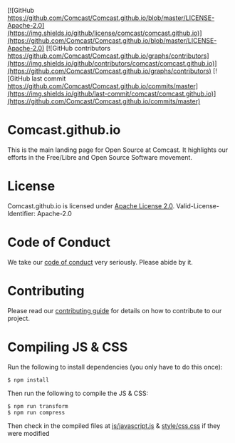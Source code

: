 [![GitHub https://github.com/Comcast/Comcast.github.io/blob/master/LICENSE-Apache-2.0](https://img.shields.io/github/license/comcast/comcast.github.io)](https://github.com/Comcast/Comcast.github.io/blob/master/LICENSE-Apache-2.0)
[![GitHub contributors https://github.com/Comcast/Comcast.github.io/graphs/contributors](https://img.shields.io/github/contributors/comcast/comcast.github.io)](https://github.com/Comcast/Comcast.github.io/graphs/contributors)
[![GitHub last commit https://github.com/Comcast/Comcast.github.io/commits/master](https://img.shields.io/github/last-commit/comcast/comcast.github.io)](https://github.com/Comcast/Comcast.github.io/commits/master)

Comcast.github.io
=================

This is the main landing page for Open Source at Comcast. It highlights our efforts in the Free/Libre and Open Source Software movement.

License
=======

Comcast.github.io is licensed under [Apache License 2.0](/LICENSE-Apache-2.0). Valid-License-Identifier: Apache-2.0

Code of Conduct
===============

We take our [code of conduct](CODE_OF_CONDUCT.md) very seriously. Please abide by it.

Contributing
============

Please read our [contributing guide](CONTRIBUTING.md) for details on how to contribute to our project.

Compiling JS & CSS
==================

Run the following to install dependencies (you only have to do this once):

    $ npm install

Then run the following to compile the JS & CSS:

    $ npm run transform
    $ npm run compress

Then check in the compiled files at [js/javascript.js](js/javascript.js) & [style/css.css](style/css.css) if they were modified

